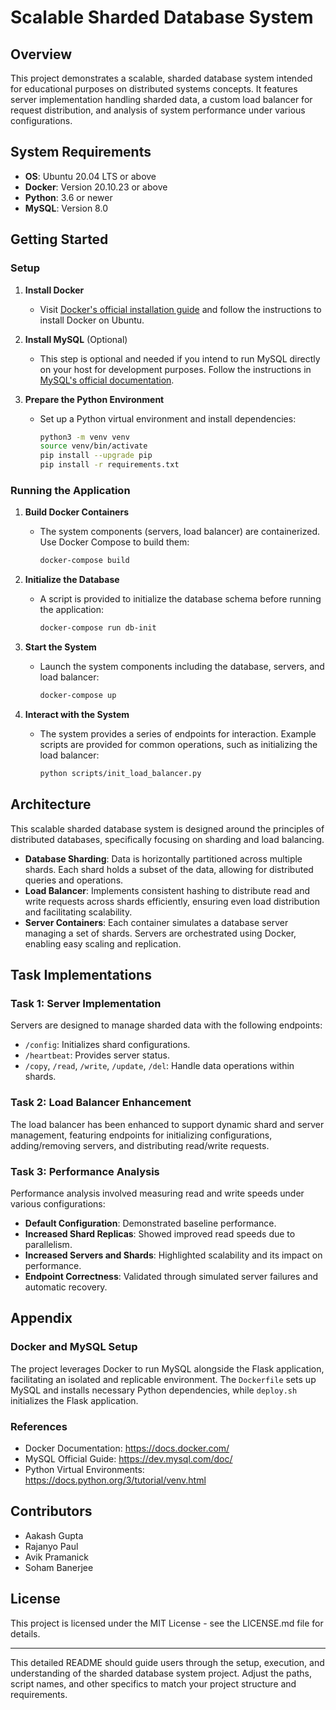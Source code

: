 # Scalable Sharded Database System

## Overview

This project demonstrates a scalable, sharded database system intended for educational purposes on distributed systems concepts. It features server implementation handling sharded data, a custom load balancer for request distribution, and analysis of system performance under various configurations.

## System Requirements

- **OS**: Ubuntu 20.04 LTS or above
- **Docker**: Version 20.10.23 or above
- **Python**: 3.6 or newer
- **MySQL**: Version 8.0

## Getting Started

### Setup

1. **Install Docker**  
   - Visit [Docker's official installation guide](https://docs.docker.com/engine/install/ubuntu/) and follow the instructions to install Docker on Ubuntu.

2. **Install MySQL** (Optional)  
   - This step is optional and needed if you intend to run MySQL directly on your host for development purposes. Follow the instructions in [MySQL's official documentation](https://dev.mysql.com/doc/mysql-installation-excerpt/8.0/en/).

3. **Prepare the Python Environment**  
   - Set up a Python virtual environment and install dependencies:
     ```sh
     python3 -m venv venv
     source venv/bin/activate
     pip install --upgrade pip
     pip install -r requirements.txt
     ```

### Running the Application

1. **Build Docker Containers**  
   - The system components (servers, load balancer) are containerized. Use Docker Compose to build them:
     ```sh
     docker-compose build
     ```

2. **Initialize the Database**  
   - A script is provided to initialize the database schema before running the application:
     ```sh
     docker-compose run db-init
     ```

3. **Start the System**  
   - Launch the system components including the database, servers, and load balancer:
     ```sh
     docker-compose up
     ```

4. **Interact with the System**  
   - The system provides a series of endpoints for interaction. Example scripts are provided for common operations, such as initializing the load balancer:
     ```sh
     python scripts/init_load_balancer.py
     ```

## Architecture

This scalable sharded database system is designed around the principles of distributed databases, specifically focusing on sharding and load balancing. 

- **Database Sharding**: Data is horizontally partitioned across multiple shards. Each shard holds a subset of the data, allowing for distributed queries and operations.
- **Load Balancer**: Implements consistent hashing to distribute read and write requests across shards efficiently, ensuring even load distribution and facilitating scalability.
- **Server Containers**: Each container simulates a database server managing a set of shards. Servers are orchestrated using Docker, enabling easy scaling and replication.

## Task Implementations

### Task 1: Server Implementation

Servers are designed to manage sharded data with the following endpoints:
- `/config`: Initializes shard configurations.
- `/heartbeat`: Provides server status.
- `/copy`, `/read`, `/write`, `/update`, `/del`: Handle data operations within shards.

### Task 2: Load Balancer Enhancement

The load balancer has been enhanced to support dynamic shard and server management, featuring endpoints for initializing configurations, adding/removing servers, and distributing read/write requests.

### Task 3: Performance Analysis

Performance analysis involved measuring read and write speeds under various configurations:
- **Default Configuration**: Demonstrated baseline performance.
- **Increased Shard Replicas**: Showed improved read speeds due to parallelism.
- **Increased Servers and Shards**: Highlighted scalability and its impact on performance.
- **Endpoint Correctness**: Validated through simulated server failures and automatic recovery.

## Appendix

### Docker and MySQL Setup

The project leverages Docker to run MySQL alongside the Flask application, facilitating an isolated and replicable environment. The `Dockerfile` sets up MySQL and installs necessary Python dependencies, while `deploy.sh` initializes the Flask application.

### References

- Docker Documentation: https://docs.docker.com/
- MySQL Official Guide: https://dev.mysql.com/doc/
- Python Virtual Environments: https://docs.python.org/3/tutorial/venv.html

## Contributors

- Aakash Gupta
- Rajanyo Paul
- Avik Pramanick
- Soham Banerjee

## License

This project is licensed under the MIT License - see the LICENSE.md file for details.

---

This detailed README should guide users through the setup, execution, and understanding of the sharded database system project. Adjust the paths, script names, and other specifics to match your project structure and requirements.
